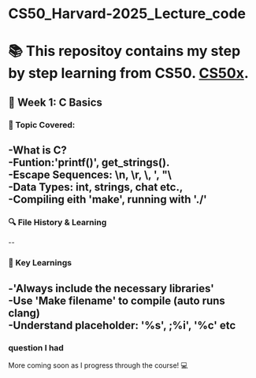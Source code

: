 # CS50_Harvard-2025_Lecture_code

# :books: This repositoy contains my step by step learning from CS50. [CS50x](https://cs50.harvard.edu/x/2025/).

## :memo: Week 1: C Basics 
### :eyes: Topic Covered:
-What is C? <br>
-Funtion:'printf()', get_strings(). <br>
-Escape Sequences: \n, \r, \\, '\, "\ <br>
-Data Types: int, strings, chat etc.,<br>
-Compiling eith 'make', running with './'
--
### :mag: File History & Learning 
--
### :brain: Key Learnings
-'Always include the necessary libraries' <br>
-Use 'Make filename' to compile (auto runs clang) <br>
-Understand placeholder: '%s', ;%i', '%c' etc 
--

### question I had

More coming soon as I progress through the course! :computer:

